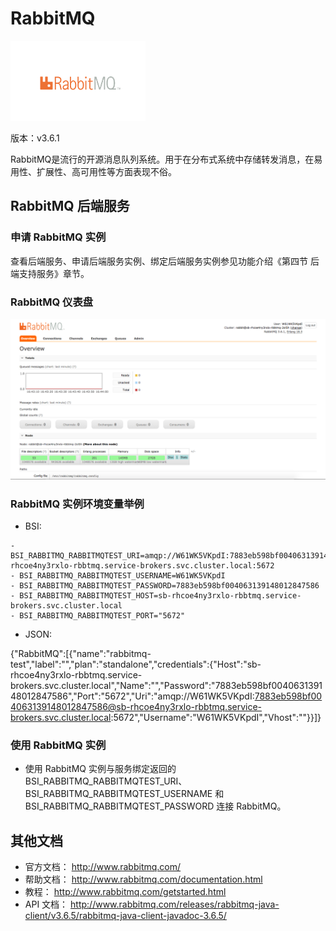 # RabbitMQ

![](img/RabbitMQ.png)

版本：v3.6.1

RabbitMQ是流行的开源消息队列系统。用于在分布式系统中存储转发消息，在易用性、扩展性、高可用性等方面表现不俗。

## RabbitMQ 后端服务

### 申请 RabbitMQ 实例

查看后端服务、申请后端服务实例、绑定后端服务实例参见功能介绍《第四节 后端支持服务》章节。

### RabbitMQ 仪表盘

![](img/RabbitMQ_Dashboard.png)


### RabbitMQ 实例环境变量举例

- BSI:

```
- BSI_RABBITMQ_RABBITMQTEST_URI=amqp://W61WK5VKpdI:7883eb598bf004063139148012847586@sb-rhcoe4ny3rxlo-rbbtmq.service-brokers.svc.cluster.local:5672
- BSI_RABBITMQ_RABBITMQTEST_USERNAME=W61WK5VKpdI
- BSI_RABBITMQ_RABBITMQTEST_PASSWORD=7883eb598bf004063139148012847586
- BSI_RABBITMQ_RABBITMQTEST_HOST=sb-rhcoe4ny3rxlo-rbbtmq.service-brokers.svc.cluster.local
- BSI_RABBITMQ_RABBITMQTEST_PORT="5672"
```

- JSON:

{"RabbitMQ":[{"name":"rabbitmq-test","label":"","plan":"standalone","credentials":{"Host":"sb-rhcoe4ny3rxlo-rbbtmq.service-brokers.svc.cluster.local","Name":"","Password":"7883eb598bf004063139148012847586","Port":"5672","Uri":"amqp://W61WK5VKpdI:7883eb598bf004063139148012847586@sb-rhcoe4ny3rxlo-rbbtmq.service-brokers.svc.cluster.local:5672","Username":"W61WK5VKpdI","Vhost":""}}]}

### 使用 RabbitMQ 实例

- 使用 RabbitMQ 实例与服务绑定返回的 BSI_RABBITMQ_RABBITMQTEST_URI、BSI_RABBITMQ_RABBITMQTEST_USERNAME 和 BSI_RABBITMQ_RABBITMQTEST_PASSWORD 连接 RabbitMQ。

## 其他文档

- 官方文档： http://www.rabbitmq.com/
- 帮助文档： http://www.rabbitmq.com/documentation.html
- 教程： http://www.rabbitmq.com/getstarted.html
- API 文档： http://www.rabbitmq.com/releases/rabbitmq-java-client/v3.6.5/rabbitmq-java-client-javadoc-3.6.5/

